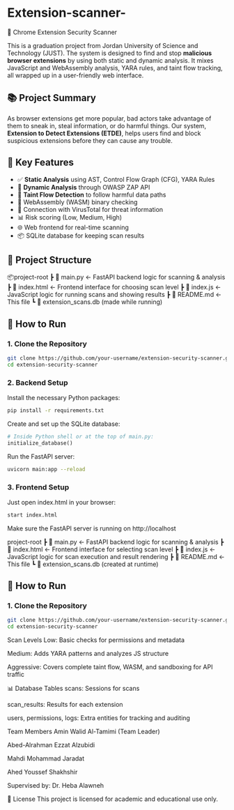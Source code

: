 # Extension-scanner-

🔐 Chrome Extension Security Scanner

This is a graduation project from Jordan University of Science and Technology (JUST). The system is designed to find and stop **malicious browser extensions** by using both static and dynamic analysis. It mixes JavaScript and WebAssembly analysis, YARA rules, and taint flow tracking, all wrapped up in a user-friendly web interface.

## 📚 Project Summary

As browser extensions get more popular, bad actors take advantage of them to sneak in, steal information, or do harmful things. Our system, **Extension to Detect Extensions (ETDE)**, helps users find and block suspicious extensions before they can cause any trouble.

## 🧠 Key Features

- ✅ **Static Analysis** using AST, Control Flow Graph (CFG), YARA Rules
- 🔄 **Dynamic Analysis** through OWASP ZAP API
- 🧪 **Taint Flow Detection** to follow harmful data paths
- 🧩 WebAssembly (WASM) binary checking
- 🔐 Connection with VirusTotal for threat information
- 📊 Risk scoring (Low, Medium, High)
- 🌐 Web frontend for real-time scanning
- 📦 SQLite database for keeping scan results

## 📁 Project Structure

📦project-root
┣ 📄 main.py ← FastAPI backend logic for scanning & analysis
┣ 📄 index.html ← Frontend interface for choosing scan level
┣ 📄 index.js ← JavaScript logic for running scans and showing results
┣ 📄 README.md ← This file
┗ 📄 extension_scans.db (made while running)

## 🚀 How to Run

### 1. Clone the Repository

```bash
git clone https://github.com/your-username/extension-security-scanner.git
cd extension-security-scanner
```

### 2. Backend Setup
Install the necessary Python packages:

```bash
pip install -r requirements.txt
```

Create and set up the SQLite database:

```python
# Inside Python shell or at the top of main.py:
initialize_database()
```

Run the FastAPI server:

```bash
uvicorn main:app --reload
```

### 3. Frontend Setup
Just open index.html in your browser:

```bash
start index.html
```

Make sure the FastAPI server is running on http://localhost


project-root
┣ 📄 main.py ← FastAPI backend logic for scanning & analysis
┣ 📄 index.html ← Frontend interface for selecting scan level
┣ 📄 index.js ← JavaScript logic for scan execution and result rendering
┣ 📄 README.md ← This file
┗ 📄 extension_scans.db (created at runtime)
## 🚀 How to Run

### 1. Clone the Repository

```bash
git clone https://github.com/your-username/extension-security-scanner.git
cd extension-security-scanner
```
Scan Levels
Low: Basic checks for permissions and metadata

Medium: Adds YARA patterns and analyzes JS structure

Aggressive: Covers complete taint flow, WASM, and sandboxing for API traffic

📊 Database Tables
scans: Sessions for scans

scan_results: Results for each extension

users, permissions, logs: Extra entities for tracking and auditing

Team Members
Amin Walid Al-Tamimi (Team Leader)

Abed-Alrahman Ezzat Alzubidi

Mahdi Mohammad Jaradat

Ahed Youssef Shakhshir

Supervised by: Dr. Heba Alawneh



📄 License
This project is licensed for academic and educational use only.
